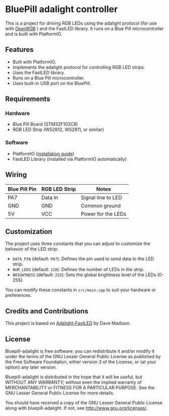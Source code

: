 # BluePill adalight controller

This is a project for driving RGB LEDs using the adalight protocol (for use with [OpenRGB](https://openrgb.org/) ) and the FastLED library. It runs on a Blue Pill microcontroller and is built with PlatformIO.

## Features

- Built with PlatformIO.
- Implements the adalight protocol for controlling RGB LED strips.
- Uses the FastLED library.
- Runs on a Blue Pill microcontroller.
- Uses built-in USB port on the BluePill.

## Requirements

### Hardware

- Blue Pill Board (STM32F103C8)
- RGB LED Strip (WS2812, WS2811, or similar)

### Software

- PlatformIO ([installation guide](https://docs.platformio.org/en/latest/core/installation.html))
- FastLED Library (installed via PlatformIO automatically)

## Wiring

| Blue Pill Pin | RGB LED Strip | Notes              |
| ------------- | ------------- | ------------------ |
| PA7           | Data In       | Signal line to LED |
| GND           | GND           | Common ground      |
| 5V            | VCC           | Power for the LEDs |

## Customization

The project uses three constants that you can adjust to customize the behavior of the LED strip:

- `DATA_PIN` (default: `PA7`): Defines the pin used to send data to the LED strip.
- `NUM_LEDS` (default: `128`): Defines the number of LEDs in the strip.
- `BRIGHTNESS` (default: `255`): Sets the global brightness level of the LEDs (0-255).

You can modify these constants in `src/main.cpp` to suit your hardware or preferences.

## Credits and Contributions

This project is based on [Adalight-FastLED](https://github.com/dmadison/Adalight-FastLED) by Dave Madison.

## License

Bluepill-adalight is free software: you can redistribute it and/or modify it under the terms of the GNU Lesser General Public License as published by the Free Software Foundation, either version 3 of the License, or (at your option) any later version.

Bluepill-adalight is distributed in the hope that it will be useful, but WITHOUT ANY WARRANTY; without even the implied warranty of MERCHANTABILITY or FITNESS FOR A PARTICULAR PURPOSE. See the GNU Lesser General Public License for more details.

You should have received a copy of the GNU Lesser General Public License along with bluepill-adalight. If not, see <http://www.gnu.org/licenses/>.